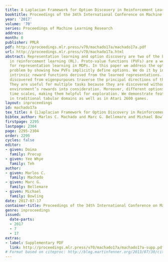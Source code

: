 ```yaml
---
title: A Laplacian Framework for Option Discovery in Reinforcement Learning
booktitle: Proceedings of the 34th International Conference on Machine Learning
year: '2017'
volume: '70'
series: Proceedings of Machine Learning Research
address: 
month: 0
publisher: PMLR
pdf: http://proceedings.mlr.press/v70/machado17a/machado17a.pdf
url: http://proceedings.mlr.press/v70/machado17a.html
abstract: Representation learning and option discovery are two of the biggest challenges
  in reinforcement learning (RL). Proto-value functions (PVFs) are a well-known approach
  for representation learning in MDPs. In this paper we address the option discovery
  problem by showing how PVFs implicitly define options. We do it by introducing eigenpurposes,
  intrinsic reward functions derived from the learned representations. The options
  discovered from eigenpurposes traverse the principal directions of the state space.
  They are useful for multiple tasks because they are discovered without taking the
  environment’s rewards into consideration. Moreover, different options act at different
  time scales, making them helpful for exploration. We demonstrate features of eigenpurposes
  in traditional tabular domains as well as in Atari 2600 games.
layout: inproceedings
id: machado17a
tex_title: A {L}aplacian Framework for Option Discovery in Reinforcement Learning
bibtex_author: Marlos C. Machado and Marc G. Bellemare and Michael Bowling
firstpage: 2295
lastpage: 2304
page: 2295-2304
order: 2295
cycles: false
editor:
- given: Doina
  family: Precup
- given: Yee Whye
  family: Teh
author:
- given: Marlos C.
  family: Machado
- given: Marc G.
  family: Bellemare
- given: Michael
  family: Bowling
date: 2017-07-17
container-title: Proceedings of the 34th International Conference on Machine Learning
genre: inproceedings
issued:
  date-parts:
  - 2017
  - 7
  - 17
extras:
- label: Supplementary PDF
  link: http://proceedings.mlr.press/v70/machado17a/machado17a-supp.pdf
# Format based on citeproc: http://blog.martinfenner.org/2013/07/30/citeproc-yaml-for-bibliographies/
---
```

